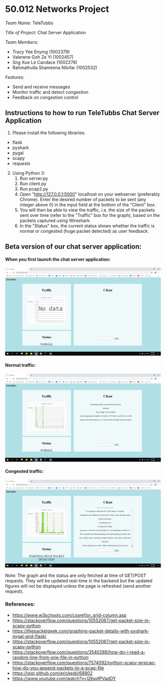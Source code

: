# 50.012 Networks Project #

*Team Name:* TeleTubbs

*Title of Project:* Chat Server Application

*Team Members:*
* Tracy Yee Enying (1002379)
* Valerene Goh Ze Yi (1002457)
* Sng Xue Le Candace (1002276)
* Rahmathulla Shameena Nilofar (1002532)

*Features:*
* Send and receive messages
* Monitor traffic and detect congestion
* Feedback on congestion control

## Instructions to how to run TeleTubbs Chat Server Application ##

1. Please install the following libraries: 
* flask
* pyshark
* pygal
* scapy
* requests

2. Using Python 3:
	1. Run server.py
  	2. Run client.py
  	3. Run pcap2.py
  	4. Open "http://127.0.0.1:5000" localhost on your webserver (preferably Chrome). Enter the desired number of packets to be sent (any integer above 0) in the input field at the bottom of the "Client" box.
  	5. You will then be able to view the traffic, i.e. the size of the packets sent over time (refer to the "Traffic" box for the graph), based on the packets captured using Wireshark.
  	6. In the "Status" box, the current status shows whether the traffic is normal or congested (huge packet detected) as user feedback.

## Beta version of our chat server application: ##

#### When you first launch the chat server application: ####

![picture alt](https://github.com/shazii/Network_TeleTubbs/blob/master/screenshots/Launch%20Webpage.png)


#### Normal traffic: ####

![picture alt](https://github.com/shazii/Network_TeleTubbs/blob/master/screenshots/Normal%20Traffic.png)


#### Congested traffic: ####

![picture alt](https://github.com/shazii/Network_TeleTubbs/blob/master/screenshots/Congested%20Traffic.png)


Note: The graph and the status are only fetched at time of GET/POST requests. They will be updated real-time in the backend but the updated figures will not be displayed unless the page is refreshed (send another request).

### References: ###
* https://www.w3schools.com/cssref/pr_grid-column.asp
* https://stackoverflow.com/questions/10552067/get-packet-size-in-scapy-python
* https://thepacketgeek.com/graphing-packet-details-with-pyshark-pygal-and-flask/
* https://stackoverflow.com/questions/10552067/get-packet-size-in-scapy-python
* https://stackoverflow.com/questions/3540288/how-do-i-read-a-random-line-from-one-file-in-python
* https://stackoverflow.com/questions/7574092/python-scapy-wrpcap-how-do-you-append-packets-to-a-pcap-file
* https://gist.github.com/erickedji/68802
* https://www.youtube.com/watch?v=Q9sqfPVadDY